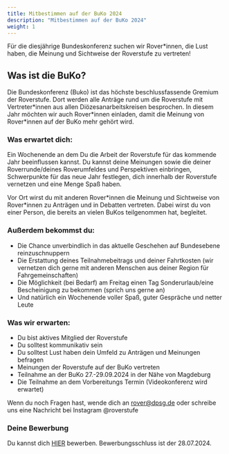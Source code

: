 ```yaml
---
title: Mitbestimmen auf der BuKo 2024
description: "Mitbestimmen auf der BuKo 2024"
weight: 1
---
```


Für die diesjährige Bundeskonferenz suchen wir Rover\*innen, die Lust haben, die Meinung und Sichtweise der Roverstufe zu vertreten! 

## Was ist die BuKo? 

Die Bundeskonferenz (Buko) ist das höchste beschlussfassende Gremium der Roverstufe. Dort werden alle Anträge rund um die Roverstufe mit Vertreter\*innen aus allen Diözesanarbeitskreisen besprochen. In diesem Jahr möchten wir auch Rover\*innen einladen, damit die Meinung von Rover\*innen auf der BuKo mehr gehört wird.  

### Was erwartet dich: 

Ein Wochenende an dem Du die Arbeit der Roverstufe für das kommende Jahr beeinflussen kannst. Du kannst deine Meinungen sowie die deiner Roverrunde/deines Roverumfeldes und Perspektiven einbringen, Schwerpunkte für das neue Jahr festlegen, dich innerhalb der Roverstufe vernetzen und eine Menge Spaß haben.  

Vor Ort wirst du mit anderen Rover\*innen die Meinung und Sichtweise von Rover\*innen zu Anträgen und in Debatten vertreten. Dabei wirst du von einer Person, die bereits an vielen BuKos teilgenommen hat, begleitet.  

### Außerdem bekommst du: 

- Die Chance unverbindlich in das aktuelle Geschehen auf Bundesebene reinzuschnuppern 
- Die Erstattung deines Teilnahmebeitrags und deiner Fahrtkosten (wir vernetzen dich gerne mit anderen Menschen aus deiner Region für Fahrgemeinschaften) 
- Die Möglichkeit (bei Bedarf) am Freitag einen Tag Sonderurlaub/eine Bescheinigung zu bekommen (sprich uns gerne an) 
- Und natürlich ein Wochenende voller Spaß, guter Gespräche und netter Leute 

### Was wir erwarten: 

- Du bist aktives Mitglied der Roverstufe 
- Du solltest kommunikativ sein
- Du solltest Lust haben dein Umfeld zu Anträgen und Meinungen befragen
- Meinungen der Roverstufe auf der BuKo vertreten
- Teilnahme an der BuKo 27.-29.09.2024 in der Nähe von Magdeburg
- Die Teilnahme an dem  Vorbereitungs Termin (Videokonferenz wird erwartet)
 
Wenn du noch Fragen hast, wende dich an rover@dpsg.de oder schreibe uns eine Nachricht bei Instagram @roverstufe 

### Deine Bewerbung
Du kannst dich [HIER](https://forms.office.com/e/B7GwW9eYq9) bewerben. Bewerbungsschluss ist der 28.07.2024.
